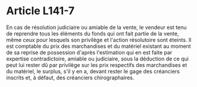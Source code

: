 # Article L141-7

En cas de résolution judiciaire ou amiable de la vente, le vendeur est tenu de reprendre tous les éléments du fonds qui ont fait partie de la vente, même ceux pour lesquels son privilège et l'action résolutoire sont éteints. Il est comptable du prix des marchandises et du matériel existant au moment de sa reprise de possession d'après l'estimation qui en est faite par expertise contradictoire, amiable ou judiciaire, sous la déduction de ce qui peut lui rester dû par privilège sur les prix respectifs des marchandises et du matériel, le surplus, s'il y en a, devant rester le gage des créanciers inscrits et, à défaut, des créanciers chirographaires.
